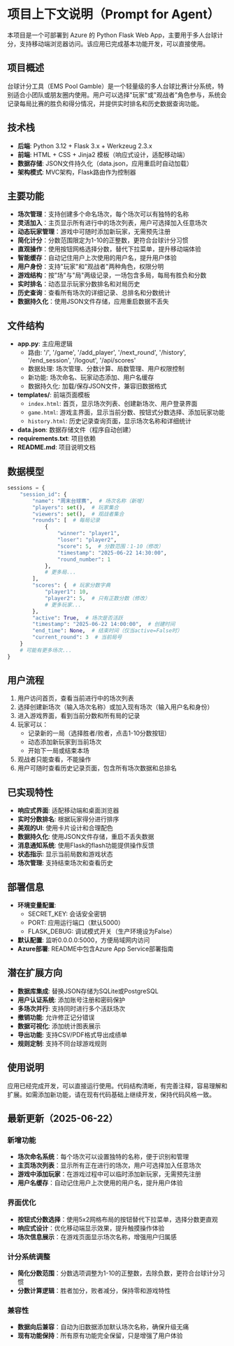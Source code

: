 # 项目上下文说明（Prompt for Agent）

本项目是一个可部署到 Azure 的 Python Flask Web App，主要用于多人台球计分，支持移动端浏览器访问。该应用已完成基本功能开发，可以直接使用。

## 项目概述

台球计分工具（EMS Pool Gamble）是一个轻量级的多人台球比赛计分系统，特别适合小团队或朋友圈内使用。用户可以选择"玩家"或"观战者"角色参与，系统会记录每局比赛的胜负和得分情况，并提供实时排名和历史数据查询功能。

## 技术栈

- **后端**: Python 3.12 + Flask 3.x + Werkzeug 2.3.x
- **前端**: HTML + CSS + Jinja2 模板（响应式设计，适配移动端）
- **数据存储**: JSON文件持久化（data.json，应用重启时自动加载）
- **架构模式**: MVC架构，Flask路由作为控制器

## 主要功能

- **场次管理**：支持创建多个命名场次，每个场次可以有独特的名称
- **灵活加入**：主页显示所有进行中的场次列表，用户可选择加入任意场次
- **动态玩家管理**：游戏中可随时添加新玩家，无需预先注册
- **简化计分**：分数范围限定为1-10的正整数，更符合台球计分习惯
- **直观操作**：使用按钮网格选择分数，替代下拉菜单，提升移动端体验
- **智能缓存**：自动记住用户上次使用的用户名，提升用户体验
- **用户身份**：支持"玩家"和"观战者"两种角色，权限分明
- **游戏结构**：按"场"与"局"两级记录，一场包含多局，每局有胜负和分数
- **实时排名**：动态显示玩家分数排名和对局历史
- **历史查询**：查看所有场次的详细记录、总排名和分数统计
- **数据持久化**：使用JSON文件存储，应用重启数据不丢失

## 文件结构

- **app.py**: 主应用逻辑
  - 路由: '/', '/game', '/add_player', '/next_round', '/history', '/end_session', '/logout', '/api/scores'
  - 数据处理: 场次管理、分数计算、局数管理、用户权限控制
  - 新功能: 场次命名、玩家动态添加、用户名缓存
  - 数据持久化: 加载/保存JSON文件，兼容旧数据格式
- **templates/**: 前端页面模板
  - `index.html`: 首页，显示场次列表、创建新场次、用户登录界面
  - `game.html`: 游戏主界面，显示当前分数、按钮式分数选择、添加玩家功能
  - `history.html`: 历史记录查询页面，显示场次名称和详细统计
- **data.json**: 数据存储文件（程序自动创建）
- **requirements.txt**: 项目依赖
- **README.md**: 项目说明文档

## 数据模型

```python
sessions = {
    "session_id": {
        "name": "周末台球赛",  # 场次名称（新增）
        "players": set(),  # 玩家集合
        "viewers": set(),  # 观战者集合
        "rounds": [  # 每局记录
            {
                "winner": "player1",
                "loser": "player2",
                "score": 5,  # 分数范围：1-10（修改）
                "timestamp": "2025-06-22 14:30:00",
                "round_number": 1
            },
            # 更多局...
        ],
        "scores": {  # 玩家分数字典
            "player1": 10,
            "player2": 5,  # 只有正数分数（修改）
            # 更多玩家...
        },
        "active": True,  # 场次是否活跃
        "timestamp": "2025-06-22 14:00:00",  # 创建时间
        "end_time": None,  # 结束时间（仅当active=False时）
        "current_round": 3  # 当前局号
    }
    # 可能有更多场次...
}
```

## 用户流程

1. 用户访问首页，查看当前进行中的场次列表
2. 选择创建新场次（输入场次名称）或加入现有场次（输入用户名和身份）
3. 进入游戏界面，看到当前分数和所有局的记录
4. 玩家可以：
   - 记录新的一局（选择胜者/败者，点击1-10分数按钮）
   - 动态添加新玩家到当前场次
   - 开始下一局或结束本场
5. 观战者只能查看，不能操作
6. 用户可随时查看历史记录页面，包含所有场次数据和总排名

## 已实现特性

- **响应式界面**: 适配移动端和桌面浏览器
- **实时分数排名**: 根据玩家得分进行排序
- **美观的UI**: 使用卡片设计和合理配色
- **数据持久化**: 使用JSON文件存储，重启不丢失数据
- **消息通知系统**: 使用Flask的flash功能提供操作反馈
- **状态指示**: 显示当前局数和游戏状态
- **场次管理**: 支持结束场次和查看历史

## 部署信息

- **环境变量配置**:
  - SECRET_KEY: 会话安全密钥
  - PORT: 应用运行端口（默认5000）
  - FLASK_DEBUG: 调试模式开关（生产环境设为False）
- **默认配置**: 监听0.0.0.0:5000，方便局域网内访问
- **Azure部署**: README中包含Azure App Service部署指南

## 潜在扩展方向

- **数据库集成**: 替换JSON存储为SQLite或PostgreSQL
- **用户认证系统**: 添加账号注册和密码保护
- **多场次并行**: 支持同时进行多个活跃场次
- **撤销功能**: 允许修正记分错误
- **数据可视化**: 添加统计图表展示
- **导出功能**: 支持CSV/PDF格式导出成绩单
- **规则定制**: 支持不同台球游戏规则

## 使用说明

应用已经完成开发，可以直接运行使用。代码结构清晰，有完善注释，容易理解和扩展。如需添加新功能，请在现有代码基础上继续开发，保持代码风格一致。

## 最新更新（2025-06-22）

### 新增功能
- **场次命名系统**：每个场次可以设置独特的名称，便于识别和管理
- **主页场次列表**：显示所有正在进行的场次，用户可选择加入任意场次
- **游戏中添加玩家**：在游戏过程中可以临时添加新玩家，无需预先注册
- **用户名缓存**：自动记住用户上次使用的用户名，提升用户体验

### 界面优化
- **按钮式分数选择**：使用5x2网格布局的按钮替代下拉菜单，选择分数更直观
- **响应式设计**：优化移动端显示效果，提升触摸操作体验
- **场次信息展示**：在游戏页面显示场次名称，增强用户归属感

### 计分系统调整
- **简化分数范围**：分数选项调整为1-10的正整数，去除负数，更符合台球计分习惯
- **分数计算逻辑**：胜者加分，败者减分，保持零和游戏特性

### 兼容性
- **数据向后兼容**：自动为旧数据添加默认场次名称，确保升级无痛
- **现有功能保持**：所有原有功能完全保留，只是增强了用户体验

